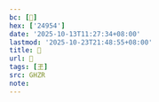 ```yaml
---
bc: [𤥔]
hex: ['24954']
date: '2025-10-13T11:27:34+08:00'
lastmod: '2025-10-23T21:48:55+08:00'
title: 󰘡
url: 󰘡
tags: [玊]
src: GHZR
note:
---
```

